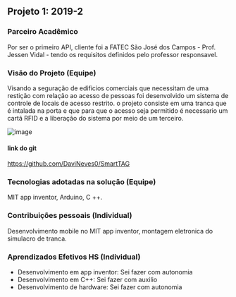 ## Projeto 1: 2019-2



### Parceiro Acadêmico
Por ser o primeiro API, cliente foi a FATEC São José dos Campos - Prof. Jessen Vidal - tendo os requisitos definidos pelo professor responsavel.



### Visão do Projeto (Equipe)

Visando a seguração de edificios comerciais que necessitam de uma restição com relação ao acesso de pessoas foi desenvolvido um sistema de controle de locais de acesso restrito. o projeto consiste em uma tranca que é intalada na porta e que para que o acesso seja permitido é necessario um cartã RFID e a liberação do sistema por meio de um terceiro.

![image](https://user-images.githubusercontent.com/56441428/138706165-26c99ded-4bf3-4639-b420-9f86d29abeb4.png)

#### link do git
https://github.com/DaviNeves0/SmartTAG


### Tecnologias adotadas na solução (Equipe)

MIT app inventor, Arduino, C ++.



### Contribuições pessoais (Individual)

Desenvolvimento mobile no MIT app inventor, montagem eletronica do simulacro de tranca.


### Aprendizados Efetivos HS (Individual)

- Desenvolvimento em app inventor: Sei fazer com autonomia 
- Desenvolvimento em C++: Sei fazer com auxilio
- Desenvolvimento de hardware: Sei fazer com autonomia 

